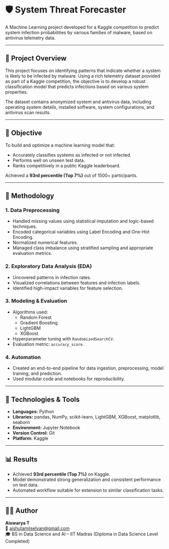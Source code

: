 # 🛡️ System Threat Forecaster

A Machine Learning project developed for a Kaggle competition to predict system infection probabilities by various families of malware, based on antivirus telemetry data.

---

## 📌 Project Overview

This project focuses on identifying patterns that indicate whether a system is likely to be infected by malware. Using a rich telemetry dataset provided as part of a Kaggle competition, the objective is to develop a robust classification model that predicts infections based on various system properties.

The dataset contains anonymized system and antivirus data, including operating system details, installed software, system configurations, and antivirus scan results.

---

## 🎯 Objective

To build and optimize a machine learning model that:
- Accurately classifies systems as infected or not infected.
- Performs well on unseen test data.
- Ranks competitively in a public Kaggle leaderboard.

Achieved a **93rd percentile (Top 7%)** out of 1500+ participants.

---

## 🧠 Methodology

### 1. **Data Preprocessing**
- Handled missing values using statistical imputation and logic-based techniques.
- Encoded categorical variables using Label Encoding and One-Hot Encoding.
- Normalized numerical features.
- Managed class imbalance using stratified sampling and appropriate evaluation metrics.

### 2. **Exploratory Data Analysis (EDA)**
- Uncovered patterns in infection rates.
- Visualized correlations between features and infection labels.
- Identified high-impact variables for feature selection.

### 3. **Modeling & Evaluation**
- Algorithms used:  
  - Random Forest  
  - Gradient Boosting  
  - LightGBM  
  - XGBoost  
- Hyperparameter tuning with `RandomizedSearchCV`.
- Evaluation metric: `accuracy_score`.

### 4. **Automation**
- Created an end-to-end pipeline for data ingestion, preprocessing, model training, and prediction.
- Used modular code and notebooks for reproducibility.

---

## 🧰 Technologies & Tools

- **Languages:** Python  
- **Libraries:** pandas, NumPy, scikit-learn, LightGBM, XGBoost, matplotlib, seaborn  
- **Environment:** Jupyter Notebook  
- **Version Control:** Git  
- **Platform:** Kaggle

---

## 📊 Results

- Achieved **93rd percentile (Top 7%)** on Kaggle.
- Model demonstrated strong generalization and consistent performance on test data.
- Automated workflow suitable for extension to similar classification tasks.

---

## 🙋‍♀️ Author

**Aiswarya T**  
📧 aishutamilselvan@gmail.com  
🎓 BS in Data Science and AI – IIT Madras (Diploma in Data Science Level Completed)  
